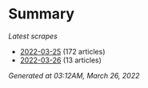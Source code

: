 # Summary
*Latest scrapes*
* [2022-03-25](https://github.com/nuuuwan/news_lk/blob/data/news_lk.2022-03-25.json) (172 articles)
* [2022-03-26](https://github.com/nuuuwan/news_lk/blob/data/news_lk.2022-03-26.json) (13 articles)

*Generated at 03:12AM, March 26, 2022*